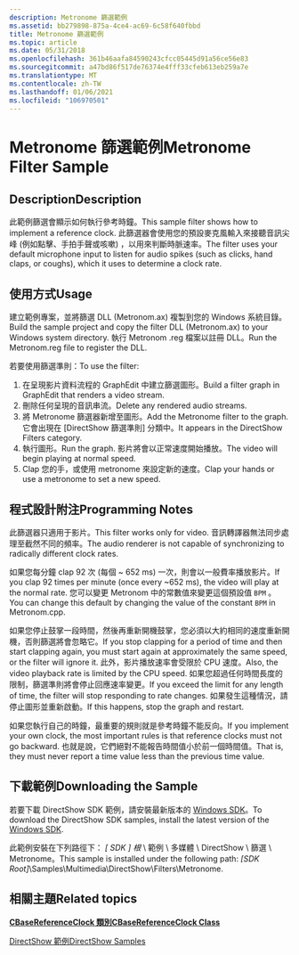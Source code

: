 ```yaml
---
description: Metronome 篩選範例
ms.assetid: bb279898-875a-4ce4-ac69-6c58f640fbbd
title: Metronome 篩選範例
ms.topic: article
ms.date: 05/31/2018
ms.openlocfilehash: 361b46aafa84590243cfcc05445d91a56ce56e83
ms.sourcegitcommit: a47bd86f517de76374e4fff33cfeb613eb259a7e
ms.translationtype: MT
ms.contentlocale: zh-TW
ms.lasthandoff: 01/06/2021
ms.locfileid: "106970501"
---
```

# <a name="metronome-filter-sample"></a><span data-ttu-id="b17b0-103">Metronome 篩選範例</span><span class="sxs-lookup"><span data-stu-id="b17b0-103">Metronome Filter Sample</span></span>

## <a name="description"></a><span data-ttu-id="b17b0-104">Description</span><span class="sxs-lookup"><span data-stu-id="b17b0-104">Description</span></span>

<span data-ttu-id="b17b0-105">此範例篩選會顯示如何執行參考時鐘。</span><span class="sxs-lookup"><span data-stu-id="b17b0-105">This sample filter shows how to implement a reference clock.</span></span> <span data-ttu-id="b17b0-106">此篩選器會使用您的預設麥克風輸入來接聽音訊尖峰 (例如點擊、手拍手聲或咳嗽) ，以用來判斷時脈速率。</span><span class="sxs-lookup"><span data-stu-id="b17b0-106">The filter uses your default microphone input to listen for audio spikes (such as clicks, hand claps, or coughs), which it uses to determine a clock rate.</span></span>

## <a name="usage"></a><span data-ttu-id="b17b0-107">使用方式</span><span class="sxs-lookup"><span data-stu-id="b17b0-107">Usage</span></span>

<span data-ttu-id="b17b0-108">建立範例專案，並將篩選 DLL (Metronom.ax) 複製到您的 Windows 系統目錄。</span><span class="sxs-lookup"><span data-stu-id="b17b0-108">Build the sample project and copy the filter DLL (Metronom.ax) to your Windows system directory.</span></span> <span data-ttu-id="b17b0-109">執行 Metronom .reg 檔案以註冊 DLL。</span><span class="sxs-lookup"><span data-stu-id="b17b0-109">Run the Metronom.reg file to register the DLL.</span></span>

<span data-ttu-id="b17b0-110">若要使用篩選準則：</span><span class="sxs-lookup"><span data-stu-id="b17b0-110">To use the filter:</span></span>

1.  <span data-ttu-id="b17b0-111">在呈現影片資料流程的 GraphEdit 中建立篩選圖形。</span><span class="sxs-lookup"><span data-stu-id="b17b0-111">Build a filter graph in GraphEdit that renders a video stream.</span></span>
2.  <span data-ttu-id="b17b0-112">刪除任何呈現的音訊串流。</span><span class="sxs-lookup"><span data-stu-id="b17b0-112">Delete any rendered audio streams.</span></span>
3.  <span data-ttu-id="b17b0-113">將 Metronome 篩選器新增至圖形。</span><span class="sxs-lookup"><span data-stu-id="b17b0-113">Add the Metronome filter to the graph.</span></span> <span data-ttu-id="b17b0-114">它會出現在 [DirectShow 篩選準則] 分類中。</span><span class="sxs-lookup"><span data-stu-id="b17b0-114">It appears in the DirectShow Filters category.</span></span>
4.  <span data-ttu-id="b17b0-115">執行圖形。</span><span class="sxs-lookup"><span data-stu-id="b17b0-115">Run the graph.</span></span> <span data-ttu-id="b17b0-116">影片將會以正常速度開始播放。</span><span class="sxs-lookup"><span data-stu-id="b17b0-116">The video will begin playing at normal speed.</span></span>
5.  <span data-ttu-id="b17b0-117">Clap 您的手，或使用 metronome 來設定新的速度。</span><span class="sxs-lookup"><span data-stu-id="b17b0-117">Clap your hands or use a metronome to set a new speed.</span></span>

## <a name="programming-notes"></a><span data-ttu-id="b17b0-118">程式設計附注</span><span class="sxs-lookup"><span data-stu-id="b17b0-118">Programming Notes</span></span>

<span data-ttu-id="b17b0-119">此篩選器只適用于影片。</span><span class="sxs-lookup"><span data-stu-id="b17b0-119">This filter works only for video.</span></span> <span data-ttu-id="b17b0-120">音訊轉譯器無法同步處理至截然不同的頻率。</span><span class="sxs-lookup"><span data-stu-id="b17b0-120">The audio renderer is not capable of synchronizing to radically different clock rates.</span></span>

<span data-ttu-id="b17b0-121">如果您每分鐘 clap 92 次 (每個 ~ 652 ms) 一次，則會以一般費率播放影片。</span><span class="sxs-lookup"><span data-stu-id="b17b0-121">If you clap 92 times per minute (once every ~652 ms), the video will play at the normal rate.</span></span> <span data-ttu-id="b17b0-122">您可以變更 Metronom 中的常數值來變更這個預設值 `BPM` 。</span><span class="sxs-lookup"><span data-stu-id="b17b0-122">You can change this default by changing the value of the constant `BPM` in Metronom.cpp.</span></span>

<span data-ttu-id="b17b0-123">如果您停止鼓掌一段時間，然後再重新開機鼓掌，您必須以大約相同的速度重新開機，否則篩選將會忽略它。</span><span class="sxs-lookup"><span data-stu-id="b17b0-123">If you stop clapping for a period of time and then start clapping again, you must start again at approximately the same speed, or the filter will ignore it.</span></span> <span data-ttu-id="b17b0-124">此外，影片播放速率會受限於 CPU 速度。</span><span class="sxs-lookup"><span data-stu-id="b17b0-124">Also, the video playback rate is limited by the CPU speed.</span></span> <span data-ttu-id="b17b0-125">如果您超過任何時間長度的限制，篩選準則將會停止回應速率變更。</span><span class="sxs-lookup"><span data-stu-id="b17b0-125">If you exceed the limit for any length of time, the filter will stop responding to rate changes.</span></span> <span data-ttu-id="b17b0-126">如果發生這種情況，請停止圖形並重新啟動。</span><span class="sxs-lookup"><span data-stu-id="b17b0-126">If this happens, stop the graph and restart.</span></span>

<span data-ttu-id="b17b0-127">如果您執行自己的時鐘，最重要的規則就是參考時鐘不能反向。</span><span class="sxs-lookup"><span data-stu-id="b17b0-127">If you implement your own clock, the most important rules is that reference clocks must not go backward.</span></span> <span data-ttu-id="b17b0-128">也就是說，它們絕對不能報告時間值小於前一個時間值。</span><span class="sxs-lookup"><span data-stu-id="b17b0-128">That is, they must never report a time value less than the previous time value.</span></span>

## <a name="downloading-the-sample"></a><span data-ttu-id="b17b0-129">下載範例</span><span class="sxs-lookup"><span data-stu-id="b17b0-129">Downloading the Sample</span></span>

<span data-ttu-id="b17b0-130">若要下載 DirectShow SDK 範例，請安裝最新版本的 [Windows SDK](https://msdn.microsoft.com/windowsvista/bb980924.aspx)。</span><span class="sxs-lookup"><span data-stu-id="b17b0-130">To download the DirectShow SDK samples, install the latest version of the [Windows SDK](https://msdn.microsoft.com/windowsvista/bb980924.aspx).</span></span>

<span data-ttu-id="b17b0-131">此範例安裝在下列路徑下： *\[ SDK \] 根* \\ 範例 \\ 多媒體 \\ DirectShow \\ 篩選 \\ Metronome。</span><span class="sxs-lookup"><span data-stu-id="b17b0-131">This sample is installed under the following path: *\[SDK Root\]*\\Samples\\Multimedia\\DirectShow\\Filters\\Metronome.</span></span>

## <a name="related-topics"></a><span data-ttu-id="b17b0-132">相關主題</span><span class="sxs-lookup"><span data-stu-id="b17b0-132">Related topics</span></span>

<dl> <dt>

[<span data-ttu-id="b17b0-133">**CBaseReferenceClock 類別**</span><span class="sxs-lookup"><span data-stu-id="b17b0-133">**CBaseReferenceClock Class**</span></span>](cbasereferenceclock.md)
</dt> <dt>

[<span data-ttu-id="b17b0-134">DirectShow 範例</span><span class="sxs-lookup"><span data-stu-id="b17b0-134">DirectShow Samples</span></span>](directshow-samples.md)
</dt> </dl>

 

 




